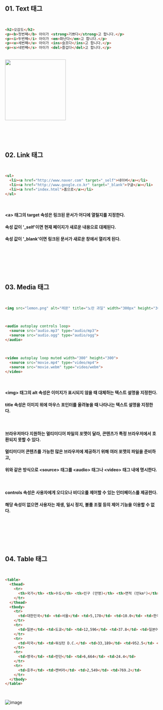 ## 01. Text 태그

<br>   

```html
<h2>오감도</h2>
<p><b>첫번째</b> 아이가 <strong>기쁘다</strong>고 합니다.</p>
<p><i>두번째</i> 아이가 <em>화난다</em>고 합니다.</p>
<p><u>세번째</u> 아이가 <ins>슬프다</ins>고 합니다.</p>
<p><s>네번째</s> 아이가 <del>즐겁다</del>고 합니다.</p>
```

<br>   
<img src="https://github.com/last-child/FE/assets/98595054/8514ac7c-003c-4934-a989-6cc60b5260fa" height="200px">

<BR>   
<BR>   
<BR>   
<BR>   
<BR>   

## 02. Link 태그

<br>   

```html
<ul>
  <li><a href="http://www.naver.com" target="_self">네이버</a></li>
  <li><a href="http://www.google.co.kr" target="_blank">구글</a></li>
  <li><a href="index.html">홈으로</a></li>
</ul>
```

<br>   

#### \<a\> 태그의 target 속성은 링크된 문서가 어디에 열릴지를 지정한다.
#### 속성 값이 '_self'이면 현재 페이지가 새로운 내용으로 대체된다.
#### 속성 값이 '_blank'이면 링크된 문서가 새로운 창에서 열리게 된다.

<BR>   
<BR>   
<BR>   
<BR>   
<BR>   

## 03. Media 태그

<br>   

```html
<img src="lemon.png" alt="레몬" title="노란 과일" width="300px" height="300px">
```

<br>   

```html
<audio autoplay controls loop>
  <source src="audio.mp3" type="audio/mp3">
  <source src="audio.ogg" type="audio/ogg">
</audio>
```

<br>   

```html
<video autoplay loop muted width="300" height="300">
  <source src="movie.mp4" type="video/mp4">
  <source src="movie.webm" type="video/webm">
</video>
```

<br>    

#### \<img\> 태그의 alt 속성은 이미지가 표시되지 않을 때 대체하는 텍스트 설명을 지정한다.
#### title 속성은 이미지 위에 마우스 포인터를 올려놓을 때 나타나는 텍스트 설명을 지정한다.

<br>   

#### 브라우저마다 지원하는 멀티미디어 파일의 포맷이 달라, 콘텐츠가 특정 브라우저에서 호환되지 못할 수 있다.
#### 멀티미디어 콘텐츠를 가능한 많은 브라우저에 제공하기 위해 여러 포맷의 파일을 준비하고,
#### 위와 같은 방식으로 \<source\> 태그를 \<audio\> 태그나 \<video\> 태그 내에 명시한다.

<br>   

#### controls 속성은 사용자에게 오디오나 비디오를 제어할 수 있는 인터페이스를 제공한다.
#### 해당 속성이 없으면 사용자는 재생, 일시 정지, 볼륨 조절 등의 제어 기능을 이용할 수 없다.

<br>   
<br>   
<br>   
<br>   
<br>   

## 04. Table 태그

<br>   

```html
<table>
  <thead>
    <tr>
      <th>국가</th> <th>수도</th> <th>인구 (만명)</th> <th>면적 (만km²)</th> <th>공용어</th>
    </tr>
  </thead>
  <tbody>
    <tr>
      <td>대한민국</td> <td>서울</td> <td>5,178</td> <td>10.0</td> <td>한국어</td>
    </tr>
    <tr>
      <td>일본</td> <td>도쿄</td> <td>12,596</td> <td>37.8</td> <td>일본어</td>
    </tr>
    <tr>
      <td>미국</td> <td>워싱턴 D.C.</td> <td>33,189</td> <td>952.5</td> <td rowspan="3">영어</td>
    </tr>
    <tr>
      <td>영국</td> <td>런던</td> <td>6,664</td> <td>24.4</td>
    </tr>
    <tr>
      <td>호주</td> <td>캔버라</td> <td>2,549</td> <td>769.2</td>
    </tr>
  </tbody>
</table>
```

<br>   

![image](https://github.com/last-child/FE/assets/98595054/858b9ba2-c9f9-4a18-a81e-579e2b9d74c0)

